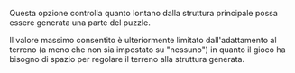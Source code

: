 Questa opzione controlla quanto lontano dalla struttura principale possa essere generata una parte del puzzle.

Il valore massimo consentito è ulteriormente limitato dall'adattamento al terreno (a meno che non sia impostato su "nessuno") in quanto il gioco ha bisogno di spazio per regolare il terreno alla struttura generata.
